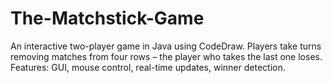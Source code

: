 # The-Matchstick-Game
An interactive two-player game in Java using CodeDraw. Players take turns removing matches from four rows – the player who takes the last one loses. Features: GUI, mouse control, real-time updates, winner detection. 

